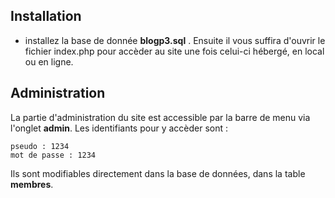 ## Installation

- installez la base de donnée **blogp3.sql** . 
Ensuite il vous suffira d'ouvrir le fichier index.php pour accèder au site une fois celui-ci hébergé, en local ou en ligne.

## Administration

La partie d'administration du site est accessible par la barre de menu via l'onglet **admin**.
Les identifiants pour y accèder sont :
	
	pseudo : 1234
	mot de passe : 1234

Ils sont modifiables directement dans la base de données, dans la table **membres**.